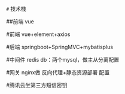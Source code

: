 
`#` 技术栈

##前端
vue

#前端 vue+element+axios

#后端 springboot+SpringMVC+mybatisplus

#中间件 redis db：两个mysql，做主从分离配置

#网关 nginx做 反向代理+静态资源部署 配置

#腾讯云坐第三方短信密钥
